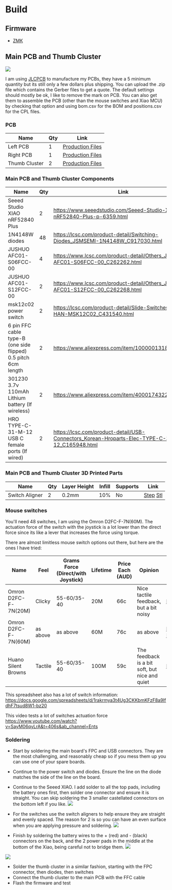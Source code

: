 # Build

## Firmware

- [ZMK](https://github.com/dlip/zmk-harite-v3)

## Main PCB and Thumb Cluster

![](./images/main-pcb.jpg)

I am using [JLCPCB](https://jlcpcb.com) to manufacture my PCBs, they have a 5 minimum quantity but its still only a few dollars plus shipping.
You can upload the .zip file which contains the Gerber files to get a quote.
The default settings should mostly be ok, I like to remove the mark on PCB.
You can also get them to assemble the PCB (other than the mouse switches and Xiao MCU) by checking that option and using bom.csv for the BOM and positions.csv for the CPL files.

### PCB

| Name          | Qty | Link                                                 |
| ------------- | --- | ---------------------------------------------------- |
| Left PCB      | 1   | [Production Files](./kicad/left/production)          |
| Right PCB     | 1   | [Production Files](./kicad/right/production)         |
| Thumb Cluster | 2   | [Production Files](./kicad/thumb-cluster/production) |

### Main PCB and Thumb Cluster Components

| Name                                                           | Qty | Link                                                                                              |
| -------------------------------------------------------------- | --- | ------------------------------------------------------------------------------------------------- |
| Seeed Studio XIAO nRF52840 Plus                                | 2   | <https://www.seeedstudio.com/Seeed-Studio-XIAO-nRF52840-Plus-p-6359.html>                         |
| 1N4148W diodes                                                 | 48  | <https://lcsc.com/product-detail/Switching-Diodes_JSMSEMI-1N4148W_C917030.html>                   |
| JUSHUO AFC01-S06FCC-00                                         | 4   | <https://www.lcsc.com/product-detail/Others_JUSHUO-AFC01-S06FCC-00_C262262.html>                  |
| JUSHUO AFC01-S12FCC-00                                         | 2   | <https://www.lcsc.com/product-detail/Others_JUSHUO-AFC01-S12FCC-00_C262268.html>                  |
| msk12c02 power switch                                          | 2   | <https://lcsc.com/product-detail/Slide-Switches_SHOU-HAN-MSK12C02_C431540.html>                   |
| 6 pin FFC cable type-B (one side flipped) 0.5 pitch 6cm length | 2   | <https://www.aliexpress.com/item/10000013182312.html>                                             |
| 301230 3.7v 110mAh Lithium battery (If wireless)               | 2   | <https://www.aliexpress.com/item/4000174322578.html>                                              |
| HRO TYPE-C-31-M-12 USB C female ports (If wired)               | 2   | <https://lcsc.com/product-detail/USB-Connectors_Korean-Hroparts-Elec-TYPE-C-31-M-12_C165948.html> |

### Main PCB and Thumb Cluster 3D Printed Parts

| Name           | Qty | Layer Height | Infill | Supports | Link                                                                                                                                                                                                  |
| -------------- | --- | ------------ | ------ | -------- | ----------------------------------------------------------------------------------------------------------------------------------------------------------------------------------------------------- |
| Switch Aligner | 2   | 0.2mm        | 10%    | No       | [Step](https://github.com/dlip/harite-v3/blob/main/freecad/thumb-cluster-switch-aligner-print.step) [Stl](https://github.com/dlip/harite-v3/blob/main/freecad/thumb-cluster-switch-aligner-print.stl) |

### Mouse switches

You'll need 48 switches, I am using the Omron D2FC-F-7N(60M). The actuation force of the switch with the joystick is a lot lower than the direct force since its like a lever that increases the force using torque.

There are almost limitless mouse switch options out there, but here are the ones I have tried:

| Name                 | Feel     | Grams Force (Direct/with Joystick) | Lifetime | Price Each (AUD) | Opinion                                        | Link                                                                                            |
| -------------------- | -------- | ---------------------------------- | -------- | ---------------- | ---------------------------------------------- | ----------------------------------------------------------------------------------------------- |
| Omron D2FC-F-7N(20M) | Clicky   | 55-60/35-40                        | 20M      | 66c              | Nice tactile feedback, but a bit noisy         | <https://www.aliexpress.com/item/1005007380527962.html>                                         |
| Omron D2FC-F-7N(60M) | as above | as above                           | 60M      | 76c              | as above                                       | <https://lcsc.com/product-detail/Limit-Switches_Omron-Electronics-D2FC-F-7N-60M_C19843888.html> |
| Huano Silent Browns  | Tactile  | 55-60/35-40                        | 100M     | 59c              | The feedback is a bit soft, but nice and quiet | <https://www.aliexpress.com/item/1005005219221748.html>                                         |

This spreadsheet also has a lot of switch information:
<https://docs.google.com/spreadsheets/d/1rakrmya3t4Ug3CKKbmKFzF8a9IfdhF7tsud8W1-bz20>

This video tests a lot of switches actuation force
<https://www.youtube.com/watch?v=SayM06qyLrA&t=406s&ab_channel=Ents>

### Soldering

- Start by soldering the main board's FPC and USB connectors. They are the most challenging, and reasonably cheap so if you mess them up you can use one of your spare boards.
- Continue to the power switch and diodes. Ensure the line on the diode matches the side of the line on the board.
- Continue to the Seeed XIAO. I add solder to all the top pads, including the battery ones first, then solder one connector and ensure it is straight. You can skip soldering the 3 smaller castellated connectors on the bottom left if you like.
  ![](./images/main-solder-small.jpg)

- For the switches use the switch aligners to help ensure they are straight and evenly spaced. The reason for 2 is so you can have an even surface when you are applying pressure and soldering.
  ![](./images/main-solder-switch.jpg)

- Finish by soldering the battery wires to the + (red) and - (black) connectors on the back, and the 2 power pads in the middle at the bottom of the Xiao, being careful not to bridge them.
  ![](./images/main-solder-battery.jpg)

![](./images/main-solder-battery2.jpg)

- Solder the thumb cluster in a similar fashion, starting with the FPC connector, then diodes, then switches
- Connect the thumb cluster to the main PCB with the FFC cable
- Flash the firmware and test
